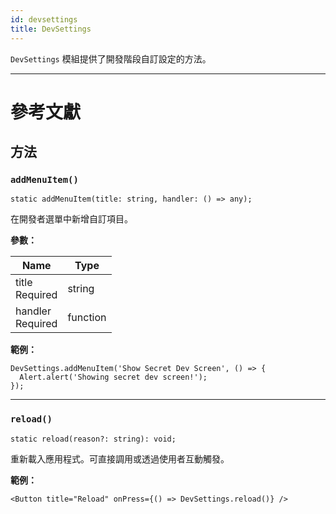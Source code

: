 ```yaml
---
id: devsettings
title: DevSettings
---
```


`DevSettings` 模組提供了開發階段自訂設定的方法。

---

# 參考文獻

## 方法

### `addMenuItem()`

```tsx
static addMenuItem(title: string, handler: () => any);
```

在開發者選單中新增自訂項目。

**參數：**

| Name                                                         | Type     |
| ------------------------------------------------------------ | -------- |
| title <div className="label basic required">Required</div>   | string   |
| handler <div className="label basic required">Required</div> | function |

**範例：**

```tsx
DevSettings.addMenuItem('Show Secret Dev Screen', () => {
  Alert.alert('Showing secret dev screen!');
});
```

---

### `reload()`

```tsx
static reload(reason?: string): void;
```

重新載入應用程式。可直接調用或透過使用者互動觸發。

**範例：**

```tsx
<Button title="Reload" onPress={() => DevSettings.reload()} />
```